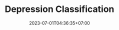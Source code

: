 ---
title: "Depression Classification"
layout: demo_detail
field: NLP
authors: Chanapa Pananookooln, Chaklam Silpasuwanchai
description: Automatically classify depressed vs. non-depressed user based on text only by training the model to learn depression patterns via multiple masking methods.
paper: https://shorturl.at/BDX58
publication_date: June 06, 2023
github: https://github.com/chanapapan/Depression-Detection
date: 2023-07-01T04:36:35+07:00
draft: false
image: "/img/demo/depression.png"
# api: /js/demo/DepressionClassification.js
---